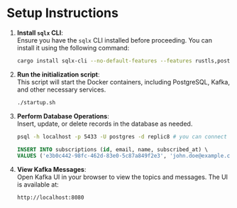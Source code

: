 # Setup Instructions

1. **Install `sqlx` CLI**:  
   Ensure you have the `sqlx` CLI installed before proceeding. You can install it using the following command:
   
   ```sh
   cargo install sqlx-cli --no-default-features --features rustls,postgres
   ```

2. **Run the initialization script**:  
   This script will start the Docker containers, including PostgreSQL, Kafka, and other necessary services.
   ```sh
   ./startup.sh
   ```

3. **Perform Database Operations**:  
   Insert, update, or delete records in the database as needed.
   ```sh
   psql -h localhost -p 5433 -U postgres -d replic8 # you can connect to the db using psql
   ```
   ```sql
   INSERT INTO subscriptions (id, email, name, subscribed_at) \
   VALUES ('e3b0c442-98fc-462d-83e0-5c87a849f2e3', 'john.doe@example.com', 'John Doe', '2024-08-04 12:34:56'); # example 
   ```

4. **View Kafka Messages**:  
   Open Kafka UI in your browser to view the topics and messages. The UI is available at:
   ```sh
   http://localhost:8080
   ```

